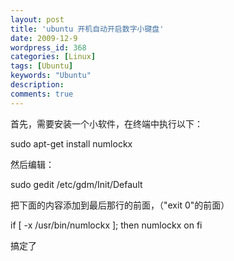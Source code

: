 ```yaml
---
layout: post
title: 'ubuntu 开机自动开启数字小键盘'
date: 2009-12-9
wordpress_id: 368
categories: [Linux]
tags: [Ubuntu]
keywords: "Ubuntu"
description: 
comments: true
---
```


首先，需要安装一个小软件，在终端中执行以下：

 sudo apt-get install numlockx

然后编辑：

 sudo gedit /etc/gdm/Init/Default

把下面的内容添加到最后那行的前面，（"exit 0"的前面）

 if [ -x /usr/bin/numlockx ]; then
 numlockx on
 fi


搞定了
